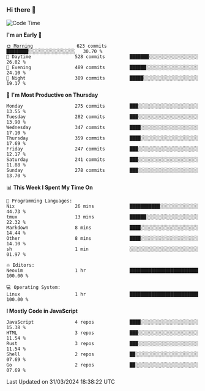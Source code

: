 ### Hi there 👋
<!--START_SECTION:waka-->
![Code Time](http://img.shields.io/badge/Code%20Time-299%20hrs%2036%20mins-blue)

**I'm an Early 🐤** 

```text
🌞 Morning                623 commits         ████████░░░░░░░░░░░░░░░░░   30.70 % 
🌆 Daytime                528 commits         ███████░░░░░░░░░░░░░░░░░░   26.02 % 
🌃 Evening                489 commits         ██████░░░░░░░░░░░░░░░░░░░   24.10 % 
🌙 Night                  389 commits         █████░░░░░░░░░░░░░░░░░░░░   19.17 % 
```
📅 **I'm Most Productive on Thursday** 

```text
Monday                   275 commits         ███░░░░░░░░░░░░░░░░░░░░░░   13.55 % 
Tuesday                  282 commits         ███░░░░░░░░░░░░░░░░░░░░░░   13.90 % 
Wednesday                347 commits         ████░░░░░░░░░░░░░░░░░░░░░   17.10 % 
Thursday                 359 commits         ████░░░░░░░░░░░░░░░░░░░░░   17.69 % 
Friday                   247 commits         ███░░░░░░░░░░░░░░░░░░░░░░   12.17 % 
Saturday                 241 commits         ███░░░░░░░░░░░░░░░░░░░░░░   11.88 % 
Sunday                   278 commits         ███░░░░░░░░░░░░░░░░░░░░░░   13.70 % 
```


📊 **This Week I Spent My Time On** 

```text
💬 Programming Languages: 
Nix                      26 mins             ███████████░░░░░░░░░░░░░░   44.73 % 
tmux                     13 mins             ██████░░░░░░░░░░░░░░░░░░░   22.32 % 
Markdown                 8 mins              ████░░░░░░░░░░░░░░░░░░░░░   14.44 % 
Other                    8 mins              ████░░░░░░░░░░░░░░░░░░░░░   14.10 % 
sh                       1 min               ░░░░░░░░░░░░░░░░░░░░░░░░░   01.97 % 

🔥 Editors: 
Neovim                   1 hr                █████████████████████████   100.00 % 

💻 Operating System: 
Linux                    1 hr                █████████████████████████   100.00 % 
```

**I Mostly Code in JavaScript** 

```text
JavaScript               4 repos             ████░░░░░░░░░░░░░░░░░░░░░   15.38 % 
HTML                     3 repos             ███░░░░░░░░░░░░░░░░░░░░░░   11.54 % 
Rust                     3 repos             ███░░░░░░░░░░░░░░░░░░░░░░   11.54 % 
Shell                    2 repos             ██░░░░░░░░░░░░░░░░░░░░░░░   07.69 % 
Go                       2 repos             ██░░░░░░░░░░░░░░░░░░░░░░░   07.69 % 
```




 Last Updated on 31/03/2024 18:38:22 UTC
<!--END_SECTION:waka-->

<!--
**YoganshSharma/YoganshSharma** is a ✨ _special_ ✨ repository because its `README.md` (this file) appears on your GitHub profile.

Here are some ideas to get you started:

- 🔭 I’m currently working on ...
- 🌱 I’m currently learning ...
- 👯 I’m looking to collaborate on ...
- 🤔 I’m looking for help with ...
- 💬 Ask me about ...
- 📫 How to reach me: ...
- 😄 Pronouns: ...
- ⚡ Fun fact: ...
-->
